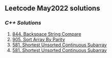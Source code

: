 ## Leetcode May2022 solutions

### <em> C++ Solutions </em>
1. [844. Backspace String Compare](/May2022/C%2B%2B/backspaceStrCmp.cpp) 
2. [905. Sort Array By Parity](/May2022/C%2B%2B/905.md)
3. [581. Shortest Unsorted Continuous Subarray](/May2022/C%2B%2B/581.md)
3. [581. Shortest Unsorted Continuous Subarray](/May2022/C%2B%2B/shortUnsortedContinuousSubarr.cpp)




